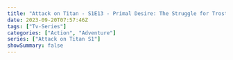 ```yaml
---
title: "Attack on Titan - S1E13 - Primal Desire: The Struggle for Trost, Part 9"
date: 2023-09-20T07:57:46Z
tags: ["Tv-Series"]
categories: ["Action", "Adventure"]
series: ["Attack on Titan S1"]
showSummary: false
---
```


  <mux-player stream-type="on-demand"
  src="https://kp3d-my.sharepoint.com/personal/ryoo_kp3d_onmicrosoft_com/_layouts/15/download.aspx?share=EYjIxsarUXVGjSwF5Vuxu1EBz5gqxg4Hr2bnyV8uGbQzyg" metadata-video-title="Attack on Titan - S1E13 - Primal Desire: The Struggle for Trost, Part 9" prefer-playback="mse" controls>
  </mux-player>
  
  
  <script src="https://cdn.jsdelivr.net/npm/@mux/mux-player"></script>
  
   <script id="2OXHbbbFoaguVgcSWAX02iMdO2rZcvXyIKhL014Ce4ioY" type="application/ld+json">
 {
  "@context": "https://schema.org/",
  "@type": "VideoObject",
  "name": "Attack on Titan - S1E13 - Primal Desire: The Struggle for Trost, Part 9",
  "contentUrl": "https://stream.mux.com/2OXHbbbFoaguVgcSWAX02iMdO2rZcvXyIKhL014Ce4ioY.m3u8",
  "thumbnailUrl": "https://www.themoviedb.org/t/p/original/1ptv8xOQI87ESiLPeZZ9XYAkAL3.jpg?width=314&fit_mode=preserve&time=25",
  "uploadDate": "2023-09-20T07:57:46Z",
}

</script>
